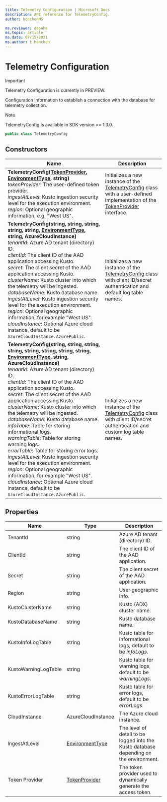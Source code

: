 ```yaml
---
title: Telemetry Configuration | Microsoft Docs
description: API reference for TelemetryConfig.
author: honchenMS

ms.reviewer: deonhe 
ms.topic: article
ms.date: 07/15/2021
ms.author: t-honchen
---
```


# Telemetry Configuration

> [!IMPORTANT]
> Telemetry Configuration is currently in PREVIEW.

Configuration information to establish a connection with the database for telemetry collection.

> [!NOTE]
> TelemetryConfig is available in SDK version >= 1.3.0.

```csharp
public class TelemetryConfig
```

## Constructors
|Name|Description|
|---|---|
|**TelemetryConfig([TokenProvider](tokenprovider.md), [EnvironmentType](../cdm/environmenttype.md), string)**<br/>*tokenProvider*: The user-defined token provider.<br/>*ingestAtLevel*: Kusto ingestion security level for the execution environment.<br/>*region*: Optional geographic information, e.g. "West US".|Initializes a new instance of the [TelemetryConfig](telemetryconfig.md) class with a user-defined implementation of the [TokenProvider](tokenprovider.md) interface.|
|**TelemetryConfig(string, string, string, string, string, [EnvironmentType](../cdm/environmenttype.md), string, AzureCloudInstance)**<br/>*tenantId*: Azure AD tenant (directory) ID.<br/>*clientId*: The client ID of the AAD application accessing Kusto.<br/>*secret*: The client secret of the AAD application accessing Kusto.<br/>*clusterName*: Kusto cluster into which the telemetry will be ingested.<br/>*databaseName*: Kusto database name.<br/>*ingestAtLevel*: Kusto ingestion security level for the execution environment.<br/>*region*: Optional geographic information, for example "West US".<br/>*cloudInstance*: Optional Azure cloud instance, default to be `AzureCloudInstance.AzurePublic`.|Initializes a new instance of the [TelemetryConfig](telemetryconfig.md) class with client ID/secret authentication and default log table names.|
|**TelemetryConfig(string, string, string, string, string, string, string, string, [EnvironmentType](../cdm/environmenttype.md), string, AzureCloudInstance)**<br/>*tenantId*: Azure AD tenant (directory) ID.<br/>*clientId*: The client ID of the AAD application accessing Kusto.<br/>*secret*: The client secret of the AAD application accessing Kusto.<br/>*clusterName*: Kusto cluster into which the telemetry will be ingested.<br/>*databaseName*: Kusto database name.<br/>*infoTable*: Table for storing informational logs.<br/>*warningTable*: Table for storing warning logs.<br/>*errorTable*: Table for storing error logs.<br/>*ingestAtLevel*: Kusto ingestion security level for the execution environment.<br/>*region*: Optional geographic information, for example "West US".<br/>*cloudInstance*: Optional Azure cloud instance, default to be `AzureCloudInstance.AzurePublic`.|Initializes a new instance of the [TelemetryConfig](telemetryconfig.md) class with client ID/secret authentication and custom log table names.|

## Properties
|Name|Type|Description|
|---|---|---|
|TenantId|string|Azure AD tenant (directory) ID.|
|ClientId|string|The client ID of the AAD application.|
|Secret|string|The client secret of the AAD application.|
|Region|string|User geographic info.|
|KustoClusterName|string|Kusto (ADX) cluster name.|
|KustoDatabaseName|string|Kusto database name.|
|KustoInfoLogTable|string|Kusto table for informational logs, default to be *infoLogs*.|
|KustoWarningLogTable|string|Kusto table for warning logs, default to be *warningLogs*.|
|KustoErrorLogTable|string|Kusto table for error logs, default to be *errorLogs*.|
|CloudInstance|AzureCloudInstance|The Azure cloud instance.|
|IngestAtLevel|[EnvironmentType](../cdm/environmenttype.md)|The level of detail to be logged into the Kusto database depending on the environment.|
|Token Provider|[TokenProvider](tokenprovider.md)|The token provider used to dynamically generate the access token.|
